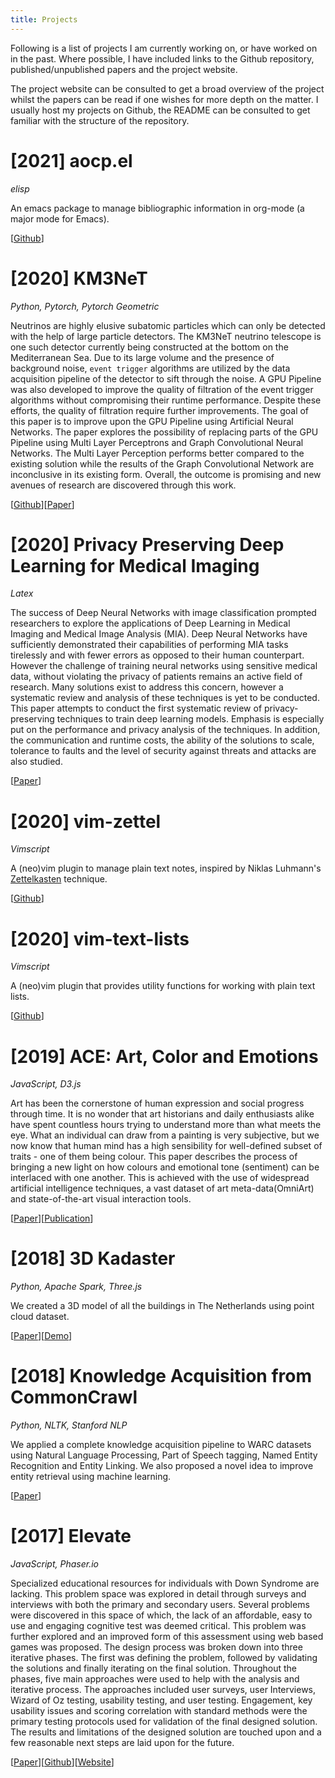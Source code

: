 ```yaml
---
title: Projects
---
```


Following is a list of projects I am currently working on, or have
worked on in the past. Where possible, I have included links to the
Github repository, published/unpublished papers and the project
website.

The project website can be consulted to get a broad overview of the
project whilst the papers can be read if one wishes for more depth on
the matter. I usually host my projects on Github, the README can be
consulted to get familiar with the structure of the repository.

# [2021] aocp.el

*elisp*

An emacs package to manage bibliographic information in org-mode (a
major mode for Emacs).

[[Github](https://github.com/arumoy-shome/aocp.el)]

# [2020] KM3NeT

*Python, Pytorch, Pytorch Geometric*

Neutrinos are highly elusive subatomic particles which can only be
detected with the help of large particle detectors. The KM3NeT
neutrino telescope is one such detector currently being constructed at
the bottom on the Mediterranean Sea. Due to its large volume and the
presence of background noise, `event trigger` algorithms are utilized
by the data acquisition pipeline of the detector to sift through the
noise. A GPU Pipeline was also developed to improve the quality of
filtration of the event trigger algorithms without compromising their
runtime performance. Despite these efforts, the quality of filtration
require further improvements. The goal of this paper is to improve
upon the GPU Pipeline using Artificial Neural Networks. The paper
explores the possibility of replacing parts of the GPU Pipeline using
Multi Layer Perceptrons and Graph Convolutional Neural Networks. The
Multi Layer Perception performs better compared to the existing
solution while the results of the Graph Convolutional Network are
inconclusive in its existing form. Overall, the outcome is promising
and new avenues of research are discovered through this work.

[[Github](https://github.com/arumoy-shome/km3net)][[Paper](assets/pdf/km3net.pdf)]

# [2020] Privacy Preserving Deep Learning for Medical Imaging

*Latex*

The success of Deep Neural Networks with image classification prompted
researchers to explore the applications of Deep Learning in Medical
Imaging and Medical Image Analysis (MIA). Deep Neural Networks have
sufficiently demonstrated their capabilities of performing MIA tasks
tirelessly and with fewer errors as opposed to their human
counterpart. However the challenge of training neural networks using
sensitive medical data, without violating the privacy of patients
remains an active field of research. Many solutions exist to address
this concern, however a systematic review and analysis of these
techniques is yet to be conducted. This paper attempts to conduct the
first systematic review of privacy-preserving techniques to train deep
learning models. Emphasis is especially put on the performance and
privacy analysis of the techniques. In addition, the communication and
runtime costs, the ability of the solutions to scale, tolerance to
faults and the level of security against threats and attacks are also
studied.

[[Paper](assets/pdf/ppdl.pdf)]

# [2020] vim-zettel

*Vimscript*

A (neo)vim plugin to manage plain text notes, inspired by Niklas
Luhmann's [Zettelkasten](https://en.wikipedia.org/wiki/Zettelkasten)
technique.

[[Github](https://github.com/arumoy-shome/vim-zettel/)]

# [2020] vim-text-lists

*Vimscript*

A (neo)vim plugin that provides utility functions for working with
plain text lists.

[[Github](https://github.com/arumoy-shome/vim-text-lists)]

# [2019] ACE: Art, Color and Emotions

*JavaScript, D3.js*

Art has been the cornerstone of human expression and social progress
through time. It is no wonder that art historians and daily
enthusiasts alike have spent countless hours trying to understand more
than what meets the eye. What an individual can draw from a painting
is very subjective, but we now know that human mind has a high
sensibility for well-defined subset of traits - one of them being
colour. This paper describes the process of bringing a new light on
how colours and emotional tone (sentiment) can be interlaced with one
another. This is achieved with the use of widespread artificial
intelligence techniques, a vast dataset of art meta-data(OmniArt) and
state-of-the-art visual interaction tools.

[[Paper](assets/pdf/ace.pdf)][[Publication](https://dl.acm.org/doi/abs/10.1145/3343031.3350588)]

# [2018] 3D Kadaster

*Python, Apache Spark, Three.js*

We created a 3D model of all the buildings in The Netherlands using
point cloud dataset.

[[Paper](assets/pdf/kadaster.pdf)][[Demo](https://arumoy.me/3d-kadaster)]

# [2018] Knowledge Acquisition from CommonCrawl

*Python, NLTK, Stanford NLP*

We applied a complete knowledge acquisition pipeline to WARC datasets
using Natural Language Processing, Part of Speech tagging, Named
Entity Recognition and Entity Linking. We also proposed a novel idea
to improve entity retrieval using machine learning.

[[Paper](assets/pdf/wdp.pdf)]

# [2017] Elevate

*JavaScript, Phaser.io*

Specialized educational resources for individuals with Down Syndrome
are lacking. This problem space was explored in detail through surveys
and interviews with both the primary and secondary users. Several
problems were discovered in this space of which, the lack of an
affordable, easy to use and engaging cognitive test was deemed
critical. This problem was further explored and an improved form of
this assessment using web based games was proposed. The design process
was broken down into three iterative phases. The first was defining
the problem, followed by validating the solutions and finally
iterating on the final solution. Throughout the phases, five main
approaches were used to help with the analysis and iterative process.
The approaches included user surveys, user Interviews, Wizard of Oz
testing, usability testing, and user testing. Engagement, key
usability issues and scoring correlation with standard methods were
the primary testing protocols used for validation of the final
designed solution. The results and limitations of the designed
solution are touched upon and a few reasonable next steps are laid
upon for the future.

[[Paper](assets/pdf/elevate.pdf)][[Github](https://github.com/arumoy-shome/elevate)][[Website](https://arumoy.me/elevate)]
